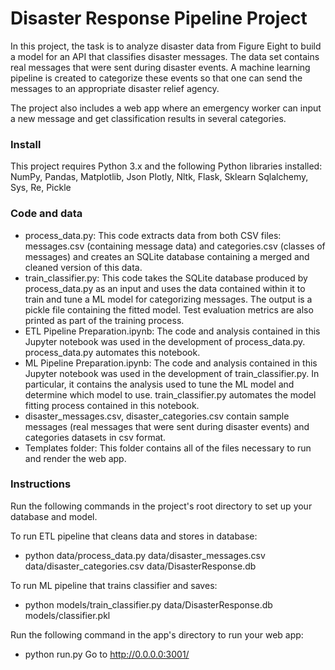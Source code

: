 # Disaster Response Pipeline Project
In this project, the task is to analyze disaster data from Figure Eight to build a model for an API that classifies disaster messages. The data set contains real messages that were sent during disaster events. A machine learning pipeline is created to categorize these events so that one can send the messages to an appropriate disaster relief agency.

The project also includes a web app where an emergency worker can input a new message and get classification results in several categories.
### Install
This project requires Python 3.x and the following Python libraries installed:
NumPy, Pandas, Matplotlib, Json
Plotly, Nltk, Flask, Sklearn
Sqlalchemy, Sys, Re, Pickle
### Code and data
* process_data.py: This code extracts data from both CSV files: messages.csv (containing message data) and categories.csv (classes of messages) and creates an SQLite database containing a merged and cleaned version of this data.
* train_classifier.py: This code takes the SQLite database produced by process_data.py as an input and uses the data contained within it to train and tune a ML model for categorizing messages. The output is a pickle file containing the fitted model. Test evaluation metrics are also printed as part of the training process.
* ETL Pipeline Preparation.ipynb: The code and analysis contained in this Jupyter notebook was used in the development of process_data.py. process_data.py automates this notebook.
* ML Pipeline Preparation.ipynb: The code and analysis contained in this Jupyter notebook was used in the development of train_classifier.py. In particular, it contains the analysis used to tune the ML model and determine which model to use. train_classifier.py automates the model fitting process contained in this notebook.
* disaster_messages.csv, disaster_categories.csv contain sample messages (real messages that were sent during disaster events) and categories datasets in csv format.
* Templates folder: This folder contains all of the files necessary to run and render the web app.

### Instructions
Run the following commands in the project's root directory to set up your database and model.

To run ETL pipeline that cleans data and stores in database:
* python data/process_data.py data/disaster_messages.csv data/disaster_categories.csv data/DisasterResponse.db

To run ML pipeline that trains classifier and saves:
* python models/train_classifier.py data/DisasterResponse.db models/classifier.pkl

Run the following command in the app's directory to run your web app:
* python run.py
Go to http://0.0.0.0:3001/

